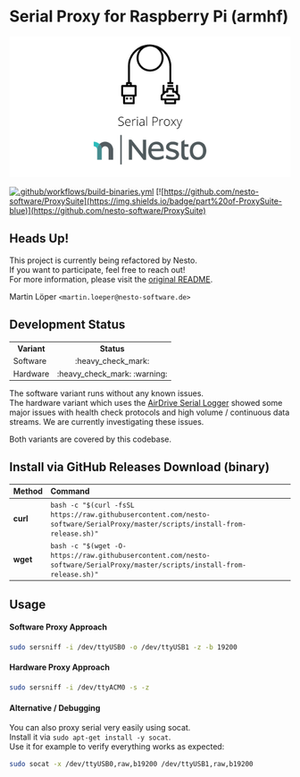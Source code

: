 Serial Proxy for Raspberry Pi (armhf)   
========

<p align="center">
  <img src=".github/imgs/project_logo.png">
</p>

[![.github/workflows/build-binaries.yml](https://github.com/nesto-software/SerialProxy/actions/workflows/build-binaries.yml/badge.svg)](https://github.com/nesto-software/SerialProxy/actions/workflows/build-binaries.yml)
[![https://github.com/nesto-software/ProxySuite](https://img.shields.io/badge/part%20of-ProxySuite-blue)](https://github.com/nesto-software/ProxySuite)


Heads Up!
------
This project is currently being refactored by Nesto.   
If you want to participate, feel free to reach out!   
For more information, please visit the [original README](./README).

Martin Löper `<martin.loeper@nesto-software.de>`

Development Status
------
<table>

  <tr><th>Variant</th><th>Status</th></tr>
  <tr><td>Software</td><td align="center">:heavy_check_mark:</td></tr>
  <tr><td>Hardware</td><td align="center">:heavy_check_mark: :warning:</td></tr>

</table>

The software variant runs without any known issues.   
The hardware variant which uses the <a href="https://www.keelog.com/serial-logger/">AirDrive Serial Logger</a> showed some major issues with health check protocols and high volume / continuous data streams. We are currently investigating these issues.

Both variants are covered by this codebase.

Install via GitHub Releases Download (binary)
---------------------------------------------

| Method    | Command                                                                                           |
|:----------|:--------------------------------------------------------------------------------------------------|
| **curl**  | `bash -c "$(curl -fsSL https://raw.githubusercontent.com/nesto-software/SerialProxy/master/scripts/install-from-release.sh)"` |
| **wget**  | `bash -c "$(wget -O- https://raw.githubusercontent.com/nesto-software/SerialProxy/master/scripts/install-from-release.sh)"`   |

Usage
-----

#### Software Proxy Approach

```bash
sudo sersniff -i /dev/ttyUSB0 -o /dev/ttyUSB1 -z -b 19200
```

#### Hardware Proxy Approach

```bash
sudo sersniff -i /dev/ttyACM0 -s -z
```

#### Alternative / Debugging

You can also proxy serial very easily using socat.   
Install it via `sudo apt-get install -y socat`.   
Use it for example to verify everything works as expected:

```bash
sudo socat -x /dev/ttyUSB0,raw,b19200 /dev/ttyUSB1,raw,b19200
```
